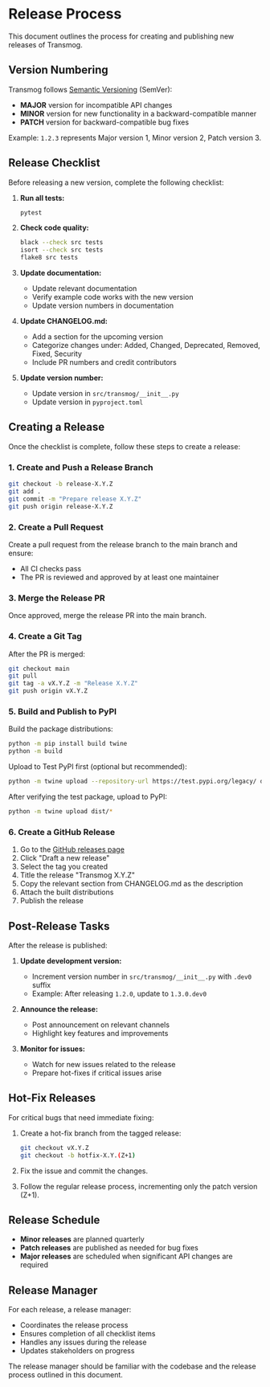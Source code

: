 # Release Process

This document outlines the process for creating and publishing new releases of Transmog.

## Version Numbering

Transmog follows [Semantic Versioning](https://semver.org/) (SemVer):

- **MAJOR** version for incompatible API changes
- **MINOR** version for new functionality in a backward-compatible manner
- **PATCH** version for backward-compatible bug fixes

Example: `1.2.3` represents Major version 1, Minor version 2, Patch version 3.

## Release Checklist

Before releasing a new version, complete the following checklist:

1. **Run all tests:**
   ```bash
   pytest
   ```

2. **Check code quality:**
   ```bash
   black --check src tests
   isort --check src tests
   flake8 src tests
   ```

3. **Update documentation:**
   - Update relevant documentation
   - Verify example code works with the new version
   - Update version numbers in documentation

4. **Update CHANGELOG.md:**
   - Add a section for the upcoming version
   - Categorize changes under: Added, Changed, Deprecated, Removed, Fixed, Security
   - Include PR numbers and credit contributors

5. **Update version number:**
   - Update version in `src/transmog/__init__.py`
   - Update version in `pyproject.toml`

## Creating a Release

Once the checklist is complete, follow these steps to create a release:

### 1. Create and Push a Release Branch

```bash
git checkout -b release-X.Y.Z
git add .
git commit -m "Prepare release X.Y.Z"
git push origin release-X.Y.Z
```

### 2. Create a Pull Request

Create a pull request from the release branch to the main branch and ensure:
- All CI checks pass
- The PR is reviewed and approved by at least one maintainer

### 3. Merge the Release PR

Once approved, merge the release PR into the main branch.

### 4. Create a Git Tag

After the PR is merged:

```bash
git checkout main
git pull
git tag -a vX.Y.Z -m "Release X.Y.Z"
git push origin vX.Y.Z
```

### 5. Build and Publish to PyPI

Build the package distributions:

```bash
python -m pip install build twine
python -m build
```

Upload to Test PyPI first (optional but recommended):

```bash
python -m twine upload --repository-url https://test.pypi.org/legacy/ dist/*
```

After verifying the test package, upload to PyPI:

```bash
python -m twine upload dist/*
```

### 6. Create a GitHub Release

1. Go to the [GitHub releases page](https://github.com/username/transmog/releases)
2. Click "Draft a new release"
3. Select the tag you created
4. Title the release "Transmog X.Y.Z"
5. Copy the relevant section from CHANGELOG.md as the description
6. Attach the built distributions
7. Publish the release

## Post-Release Tasks

After the release is published:

1. **Update development version:**
   - Increment version number in `src/transmog/__init__.py` with `.dev0` suffix
   - Example: After releasing `1.2.0`, update to `1.3.0.dev0`

2. **Announce the release:**
   - Post announcement on relevant channels
   - Highlight key features and improvements

3. **Monitor for issues:**
   - Watch for new issues related to the release
   - Prepare hot-fixes if critical issues arise

## Hot-Fix Releases

For critical bugs that need immediate fixing:

1. Create a hot-fix branch from the tagged release:
   ```bash
   git checkout vX.Y.Z
   git checkout -b hotfix-X.Y.(Z+1)
   ```

2. Fix the issue and commit the changes.

3. Follow the regular release process, incrementing only the patch version (Z+1).

## Release Schedule

- **Minor releases** are planned quarterly
- **Patch releases** are published as needed for bug fixes
- **Major releases** are scheduled when significant API changes are required

## Release Manager

For each release, a release manager:
- Coordinates the release process
- Ensures completion of all checklist items
- Handles any issues during the release
- Updates stakeholders on progress

The release manager should be familiar with the codebase and the release process outlined in this document. 